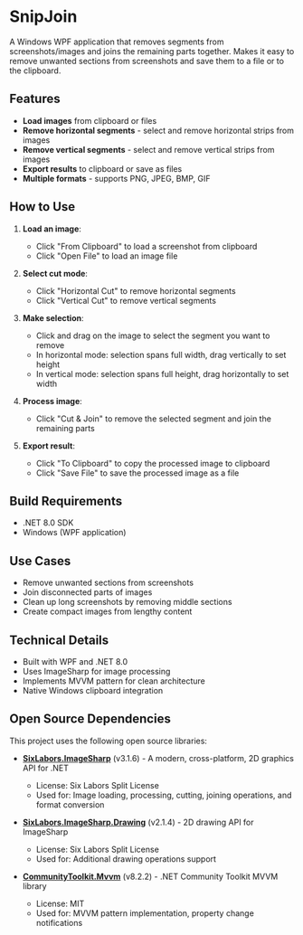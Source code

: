 # SnipJoin

A Windows WPF application that removes segments from screenshots/images and joins the remaining parts together. Makes it easy
to remove unwanted sections from screenshots and save them to a file or to the clipboard.

## Features

- **Load images** from clipboard or files
- **Remove horizontal segments** - select and remove horizontal strips from images
- **Remove vertical segments** - select and remove vertical strips from images  
- **Export results** to clipboard or save as files
- **Multiple formats** - supports PNG, JPEG, BMP, GIF

## How to Use

1. **Load an image**:
   - Click "From Clipboard" to load a screenshot from clipboard
   - Click "Open File" to load an image file

2. **Select cut mode**:
   - Click "Horizontal Cut" to remove horizontal segments
   - Click "Vertical Cut" to remove vertical segments

3. **Make selection**:
   - Click and drag on the image to select the segment you want to remove
   - In horizontal mode: selection spans full width, drag vertically to set height
   - In vertical mode: selection spans full height, drag horizontally to set width

4. **Process image**:
   - Click "Cut & Join" to remove the selected segment and join the remaining parts

5. **Export result**:
   - Click "To Clipboard" to copy the processed image to clipboard
   - Click "Save File" to save the processed image as a file

## Build Requirements

- .NET 8.0 SDK
- Windows (WPF application)

## Use Cases

- Remove unwanted sections from screenshots
- Join disconnected parts of images
- Clean up long screenshots by removing middle sections
- Create compact images from lengthy content

## Technical Details

- Built with WPF and .NET 8.0
- Uses ImageSharp for image processing
- Implements MVVM pattern for clean architecture
- Native Windows clipboard integration

## Open Source Dependencies

This project uses the following open source libraries:

- **[SixLabors.ImageSharp](https://github.com/SixLabors/ImageSharp)** (v3.1.6) - A modern, cross-platform, 2D graphics API for .NET
  - License: Six Labors Split License
  - Used for: Image loading, processing, cutting, joining operations, and format conversion

- **[SixLabors.ImageSharp.Drawing](https://github.com/SixLabors/ImageSharp.Drawing)** (v2.1.4) - 2D drawing API for ImageSharp
  - License: Six Labors Split License  
  - Used for: Additional drawing operations support

- **[CommunityToolkit.Mvvm](https://github.com/CommunityToolkit/dotnet)** (v8.2.2) - .NET Community Toolkit MVVM library
  - License: MIT
  - Used for: MVVM pattern implementation, property change notifications